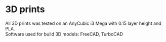 # 3D prints
All 3D prints was tested on an AnyCubic i3 Mega with 0.15 layer height and PLA.<br>
Software used for build 3D models: FreeCAD, TurboCAD
